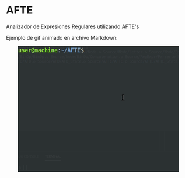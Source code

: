 # AFTE
Analizador de Expresiones Regulares utilizando AFTE's

Ejemplo de gif animado en archivo Markdown:
<center>
	<img src="Readme_Source/Peek_Example_1.gif">
</center>

